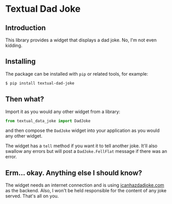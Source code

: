 # Textual Dad Joke

## Introduction

This library provides a widget that displays a dad joke. No, I'm not even
kidding.

## Installing

The package can be installed with `pip` or related tools, for example:

```sh
$ pip install textual-dad-joke
```

## Then what?

Import it as you would any other widget from a library:

```python
from textual_data_joke import DadJoke
```

and then compose the `DadJoke` widget into your application as you would any
other widget.

The widget has a `tell` method if you want it to tell another joke. It'll
also swallow any errors but will post a `DadJoke.FellFlat` message if there
was an error.

## Erm... okay. Anything else I should know?

The widget needs an internet connection and is using
[icanhazdadjoke.com](https://icanhazdadjoke.com/) as the backend. Also, I
won't be held responsible for the content of any joke served. That's all on
you.


[//]: # (README.md ends here)
